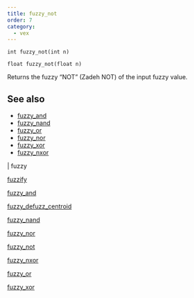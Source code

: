 ```yaml
---
title: fuzzy_not
order: 7
category:
  - vex
---
```


`int fuzzy_not(int n)`

`float fuzzy_not(float n)`

Returns the fuzzy “NOT” (Zadeh NOT) of the input fuzzy value.

## See also

- [fuzzy_and](fuzzy_and.html)
- [fuzzy_nand](fuzzy_nand.html)
- [fuzzy_or](fuzzy_or.html)
- [fuzzy_nor](fuzzy_nor.html)
- [fuzzy_xor](fuzzy_xor.html)
- [fuzzy_nxor](fuzzy_nxor.html)

|
fuzzy

[fuzzify](fuzzify.html)

[fuzzy_and](fuzzy_and.html)

[fuzzy_defuzz_centroid](fuzzy_defuzz_centroid.html)

[fuzzy_nand](fuzzy_nand.html)

[fuzzy_nor](fuzzy_nor.html)

[fuzzy_not](fuzzy_not.html)

[fuzzy_nxor](fuzzy_nxor.html)

[fuzzy_or](fuzzy_or.html)

[fuzzy_xor](fuzzy_xor.html)
